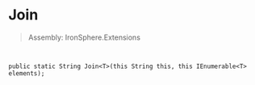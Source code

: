 ﻿

# Join

> Assembly: IronSphere.Extensions



```


public static String Join<T>(this String this, this IEnumerable<T> elements);
```